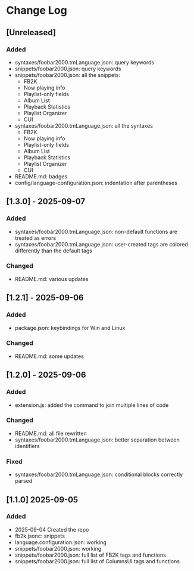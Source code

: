 # Change Log

<!--
## [major.minor.patch] - yyyy-mm-dd
### Added
- filena.me {function}: description
### Fixed
### Changed
### Removed

## [Unreleased]

https://gist.github.com/ThornDuke/64da76cd4a56b16492d5101691f6108f
-->

## [Unreleased]

### Added

- syntaxes/foobar2000.tmLanguage.json: query keywords
- snippets/foobar2000.json: query keywords
- snippets/foobar2000.json: all the snippets:
  - FB2K
  - Now playing info
  - Playlist-only fields
  - Album List
  - Playback Statistics
  - Playlist Organizer
  - CUI
- syntaxes/foobar2000.tmLanguage.json: all the syntaxes
  - FB2K
  - Now playing info
  - Playlist-only fields
  - Album List
  - Playback Statistics
  - Playlist Organizer
  - CUI
- README.md: badges
- config/language-configuration.json: indentation after parentheses

## [1.3.0] - 2025-09-07

### Added

- syntaxes/foobar2000.tmLanguage.json: non-default functions are treated as errors
- syntaxes/foobar2000.tmLanguage.json: user-created tags are colored differently than the default tags

### Changed

- README.md: various updates

## [1.2.1] - 2025-09-06

### Added

- package.json: keybindings for Win and Linux

### Changed

- README.md: some updates

## [1.2.0] - 2025-09-06

### Added

- extension.js: added the command to join multiple lines of code

### Changed

- README.md: all file rewritten
- syntaxes/foobar2000.tmLanguage.json: better separation between identifiers

### Fixed

- syntaxes/foobar2000.tmLanguage.json: conditional blocks correctly parsed

## [1.1.0] 2025-09-05

### Added

- 2025-09-04 Created the repo
- fb2k.jsonc: snippets
- language.configuration.json: working
- snippets/foobar2000.json: working
- snippets/foobar2000.json: full list of FB2K tags and functions
- snippets/foobar2000.json: full list of ColumnsUI tags and functions
